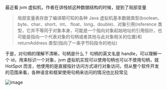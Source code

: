 最近看 jvm 虚拟机，作者在讲栈帧这种数据结构的时候，提到了局部变量
> 局部变量表存放了编译期可知的各种 Java 虚拟机基本数据类型(boolean、byte、char、short、int、 float、long、double)、对象引用(reference 类型，它并不等同于对象本身，可能是一个指向对象起始地址的引用指针，也可能是指向一个代表对象的句柄或者其他与此对象相关的位置)和 returnAddress 类型(指向了一条字节码指令的地址)

于是，对句柄的理解不清晰，句柄是什么？
句柄的英文名是 handle，可以理解一个 id，用来标识一个对象，jvm 虚拟机实现可以使用句柄也可以不使用句柄，就 HotSpot 而言，他使用的是直接指针访问方式进行对象访问，但从整个软件开发的范围来看，各种语言和框架使用句柄来访问的情况也比较常见


![image](https://user-images.githubusercontent.com/43411944/174478807-593f1687-ac8b-4174-bca5-c033611d4faf.png)
